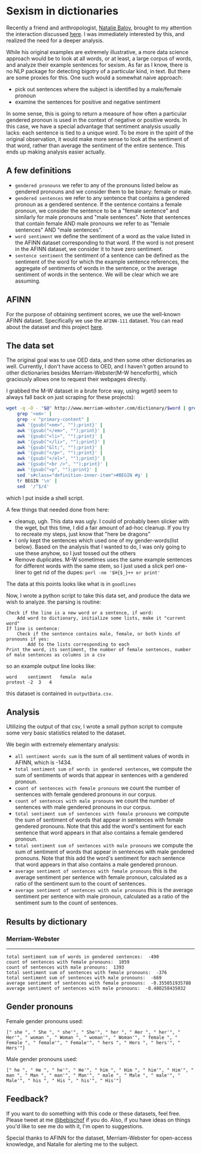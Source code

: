 # Sexism in dictionaries

Recently a friend and anthropologist, [Natalie Baloy](http://socialsciences.ucsc.edu/academics/singleton.php?&singleton=true&cruz_id=nbaloy), brought to my attention the interaction discussed [here](https://medium.com/space-anthropology/sexism-in-the-oxford-dictionary-of-english-6d335c6a77b5#.ckk4vnor6). I was immediately interested by this, and realized the need for a deeper analysis. 

While his original examples are extremely illustrative, a more data science approach would be to look at all words, or at least, a large corpus of words, and analyze their example sentences for sexism. As far as I know, there is no NLP package for detecting bigotry of a particular kind, in text. But there are some proxies for this. One such would a somewhat naive approach:
- pick out sentences where the subject is identified by a male/female pronoun
- examine the sentences for positive and negative sentiment

In some sense, this is going to return a measure of how often a particular gendered pronoun is used in the context of negative or positive words. In this case, we have a special advantage that sentiment analysis usually lacks: each sentence is tied to a unique word. To be more in the spirit of the original observation, it would make more sense to look at the sentiment of that word, rather than average the sentiment of the entire sentence. This ends up making analysis easier actually. 

## A few definitions

- `gendered pronouns` we refer to any of the pronouns listed below as gendered pronouns and we consider them to be binary: female or male. 
- `gendered sentences` we refer to any sentence that contains a gendered pronoun as a gendered sentence. If the sentence contains a female pronoun, we consider the sentence to be a "female sentence" and similarly for male pronouns and "male sentences". Note that sentences that contain female AND male pronouns we refer to as "female sentences" AND "male sentences".
- `word sentiment` we define the sentiment of a word as the value listed in the AFINN dataset corresponding to that word. If the word is not present in the AFINN dataset, we consider it to have zero sentiment. 
- `sentence sentiment` the sentiment of a sentence can be defined as the sentiment of the word for which the example sentence references, the aggregate of sentiments of words in the sentence, or the average sentiment of words in the sentence. We will be clear which we are assuming.

## AFINN

For the purpose of obtaining sentiment scores, we use the well-known AFINN dataset. Specifically we use the `AFINN-111` dataset. You can read about the dataset and this project [here](http://www2.imm.dtu.dk/pubdb/views/publication_details.php?id=6010).

## The data set

The original goal was to use OED data, and then some other dictionaries as well. Currently, I don't have access to OED, and I haven't gotten around to other dictionaries besides Merriam-Webster(M-W henceforth), which graciously allows one to request their webpages directly. 

I grabbed the M-W dataset in a brute force way, using wget(I seem to always fall back on just scraping for these projects):
```bash
wget -q -O - "$@" http://www.merriam-webster.com/dictionary/$word | grep '<p class="definition-inner-item"' | 
	grep '<em>' | 
	grep -v "primary-content" | 
	awk '{gsub("<em>", "");print}' |
	awk '{gsub("</em>", "");print}' |
	awk '{gsub("<li>", "");print}' |
	awk '{gsub("</li>", "");print}' |
	awk '{gsub("&lt;", "");print}' |
	awk '{gsub("</p>", "");print}' |
	awk '{gsub("</ol>", "");print}' |
	awk '{gsub("<br />", "");print}' |
	awk '{gsub("<p", "");print}' |
	sed 's#class="definition-inner-item">#BEGIN #g' |
	tr BEGIN '\n' | 
	sed  '/^$/d'
```
which I put inside a shell script.

A few things that needed done from here:
- cleanup, ugh. This data was ugly. I could of probably been slicker with the wget, but this time, I did a fair amount of ad-hoc cleanup. If you try to recreate my steps, just know that "here be dragons"
- I only kept the sentences which used one of my gender-words(list below). Based on the analysis that I wanted to do, I was only going to use these anyhow, so I just tossed out the others
- Remove duplicates. M-W sometimes uses the same example sentences for different words with the same stem, so I just used a slick perl one-liner to get rid of the dupes: `perl -ne '$H{$_}++ or print'`

The data at this points looks like what is in `goodlines`

Now, I wrote a python script to take this data set, and produce the data we wish to analyze. the parsing is routine:
```
Check if the line is a new word or a sentence, if word:
	Add word to dictionary, initialize some lists, make it "current word"
If line is sentence:
	Check if the sentence contains male, female, or both kinds of pronouns if yes:
		Add to the lists corresponding to each
Print the word, its sentiment, the number of female sentences, number of male sentences as columns in a csv
```
so an example output line looks like:
```
word	sentiment	female	male
protest	-2	3	4
```
this dataset is contained in `outputData.csv`.

## Analysis

Utilizing the output of that csv, I wrote a small python script to compute some very basic statistics related to the dataset.

We begin with extremely elementary analysis:
- `all sentiment words sum` is the sum of all sentiment values of words in AFINN, which is -1434.
- `total sentiment sum of words in gendered sentences`, we compute the sum of sentiments of words that appear in sentences with a gendered pronoun.
- `count of sentences with female pronouns` we count the number of sentences with female gendered pronouns in our corpus.
- `count of sentences with male pronouns` we count the number of sentences with male gendered pronouns in our corpus.
- `total sentiment sum of sentences with female pronouns` we compute the sum of sentiment of words that appear in sentences with female gendered pronouns. Note that this add the word's sentiment for each sentence that word appears in that also contains a female gendered pronoun.
- `total sentiment sum of sentences with male pronouns` we compute the sum of sentiment of words that appear in sentences with male gendered pronouns. Note that this add the word's sentiment for each sentence that word appears in that also contains a male gendered pronoun.
- `average sentiment of sentences with female pronouns` this is the average sentiment per sentence with female pronoun, calculated as a ratio of the sentiment sum to the count of sentences.
- `average sentiment of sentences with male pronouns` this is the average sentiment per sentence with male pronoun, calculated as a ratio of the sentiment sum to the count of sentences.

## Results by dictionary

### Merriam-Webster
------------------
```
total sentiment sum of words in gendered sentences:  -490
count of sentences with female pronouns:  1059
count of sentences with male pronouns:  1393
total sentiment sum of sentences with female pronouns:  -376
total sentiment sum of sentences with male pronouns:  -669
average sentiment of sentences with female pronouns:  -0.355051935788
average sentiment of sentences with male pronouns:  -0.480258435032
```


## Gender pronouns

Female gender pronouns used:
```
[" she ", " She ", " she'", " She'", " her ", " Her ", " her'", " Her'", " woman ", " Woman ", " woman'", " Woman'", " female ", " Female ", " female'", " Female'", " hers ", " Hers ", " hers'", " Hers'"]
```

Male gender pronouns used:
```
[" he ", " He ", " he'", " He'", " him ", " Him ", " him'", " Him'", " man ", " Man ", " man'", " Man'", " male ", " Male ", " male'", " Male'", " his ", " His ", " his'", " His'"]
```

## Feedback?

If you want to do something with this code or these datasets, feel free. Please tweet at me [@bebischof](https://twitter.com/BEBischof) if you do. Also, if you have ideas on things you'd like to see me do with it, I'm open to suggestions. 

Special thanks to AFINN for the dataset, Merriam-Webster for open-access knowledge, and Natalie for alerting me to the subject.